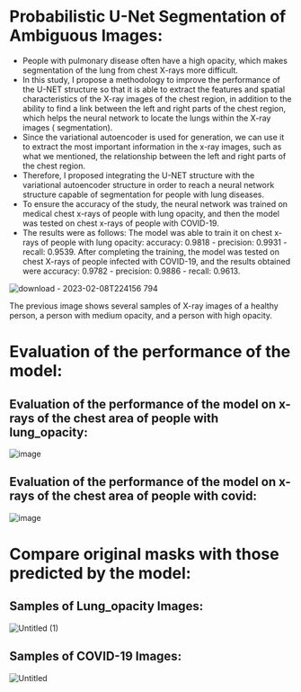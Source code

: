 # Probabilistic U-Net Segmentation of Ambiguous Images:
- People with pulmonary disease often have a high opacity, which makes segmentation of the lung from chest X-rays more difficult.
- In this study, I propose a methodology to improve the performance of the U-NET structure so that it is able to extract the features and spatial characteristics of the X-ray images of the chest region, in addition to the ability to find a link between the left and right parts of the chest region, which helps the neural network to locate the lungs within the X-ray images ( segmentation).
- Since the variational autoencoder is used for generation, we can use it to extract the most important information in the x-ray images, such as what we mentioned, the relationship between the left and right parts of the chest region.
- Therefore, I proposed integrating the U-NET structure with the variational autoencoder structure in order to reach a neural network structure capable of segmentation for people with lung diseases.
- To ensure the accuracy of the study, the neural network was trained on medical chest x-rays of people with lung opacity, and then the model was tested on chest x-rays of people with COVID-19.
- The results were as follows: The model was able to train it on chest x-rays of people with lung opacity: accuracy: 0.9818 - precision: 0.9931 - recall: 0.9539. After completing the training, the model was tested on chest X-rays of people infected with COVID-19, and the results obtained were accuracy: 0.9782 - precision: 0.9886 - recall: 0.9613.

![download - 2023-02-08T224156 794](https://user-images.githubusercontent.com/108609519/217646464-3eb72e30-5a73-4a3d-bf28-fe7261072958.png)

The previous image shows several samples of X-ray images of a healthy person, a person with medium opacity, and a person with high opacity.

# Evaluation of the performance of the model:
## Evaluation of the performance of the model on x-rays of the chest area of people with lung_opacity:
![image](https://user-images.githubusercontent.com/108609519/217647360-74bd8542-6356-4503-9f7d-c12239cc8447.png)

## Evaluation of the performance of the model on x-rays of the chest area of people with covid:
![image](https://user-images.githubusercontent.com/108609519/217647444-5963e966-92c5-4c8d-93f0-b467c994f1b8.png)

# Compare original masks with those predicted by the model:
## Samples of Lung_opacity Images:

![Untitled (1)](https://user-images.githubusercontent.com/108609519/217750404-11a62279-8e70-4a1b-968c-691f8df1ab4e.jpeg)

## Samples of COVID-19 Images:

![Untitled](https://user-images.githubusercontent.com/108609519/217749635-2d31f033-871c-42c6-a25d-8b31e276be41.jpeg)

